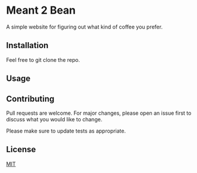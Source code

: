 # Meant 2 Bean

A simple website for figuring out what kind of coffee you prefer.

## Installation

Feel free to git clone the repo.

## Usage


## Contributing
Pull requests are welcome. For major changes, please open an issue first to discuss what you would like to change.

Please make sure to update tests as appropriate.

## License
[MIT](https://choosealicense.com/licenses/mit/)
